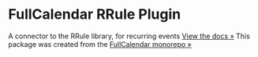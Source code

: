 # FullCalendar RRule Plugin
A connector to the RRule library, for recurring events
[View the docs &raquo;](https://fullcalendar.io/docs/rrule-plugin)
This package was created from the [FullCalendar monorepo &raquo;](https://github.com/fullcalendar/fullcalendar)
